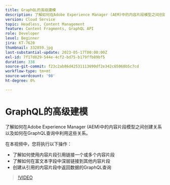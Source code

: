 ```yaml
---
title: GraphQL的高级建模
description: 了解如何在Adobe Experience Manager (AEM)中的内容片段模型之间创建关系以及如何在GraphQL查询中利用这些关系。
version: Cloud Service
topic: Headless, Content Management
feature: Content Fragments, GraphQL API
role: Developer
level: Beginner
jira: KT-7620
thumbnail: 332859.jpg
last-substantial-update: 2023-05-17T00:00:00Z
exl-id: 7f17d829-544e-4cf2-bd75-b179ffb89bf5
duration: 338
source-git-commit: f23c2ab86d42531113690df2e342c65060b5c7cd
workflow-type: tm+mt
source-wordcount: '98'
ht-degree: 0%

---
```


# GraphQL的高级建模

了解如何在Adobe Experience Manager (AEM)中的内容片段模型之间创建关系以及如何在GraphQL查询中利用这些关系。

在本视频中，您将执行以下操作：

+ 了解如何使用内容片段引用链接一个或多个内容片段
+ 了解如何在富文本字段中深层链接到其他内容片段
+ 创建从引用的内容片段中返回数据的GraphQL查询

>[!VIDEO](https://video.tv.adobe.com/v/332859?quality=12&learn=on)
